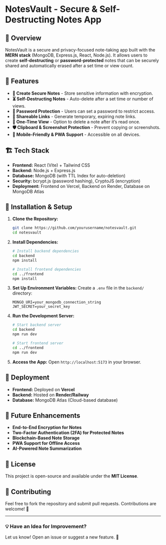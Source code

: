 # NotesVault - Secure & Self-Destructing Notes App

## 🚀 Overview
NotesVault is a secure and privacy-focused note-taking app built with the **MERN stack** (MongoDB, Express.js, React, Node.js). It allows users to create **self-destructing** or **password-protected** notes that can be securely shared and automatically erased after a set time or view count.

## 🔑 Features
- **📝 Create Secure Notes** - Store sensitive information with encryption.
- **⏳ Self-Destructing Notes** - Auto-delete after a set time or number of views.
- **🔐 Password Protection** - Users can set a password to restrict access.
- **🔗 Shareable Links** - Generate temporary, expiring note links.
- **📜 One-Time View** - Option to delete a note after it’s read once.
- **🛡 Clipboard & Screenshot Protection** - Prevent copying or screenshots.
- **📲 Mobile-Friendly & PWA Support** - Accessible on all devices.

## 🏗 Tech Stack
- **Frontend:** React (Vite) + Tailwind CSS
- **Backend:** Node.js + Express.js
- **Database:** MongoDB (with TTL Index for auto-deletion)
- **Security:** bcrypt.js (password hashing), CryptoJS (encryption)
- **Deployment:** Frontend on Vercel, Backend on Render, Database on MongoDB Atlas

## 📌 Installation & Setup
1. **Clone the Repository:**
   ```sh
   git clone https://github.com/yourusername/notesvault.git
   cd notesvault
   ```

2. **Install Dependencies:**
   ```sh
   # Install backend dependencies
   cd backend
   npm install

   # Install frontend dependencies
   cd ../frontend
   npm install
   ```

3. **Set Up Environment Variables:**
   Create a `.env` file in the `backend/` directory:
   ```env
   MONGO_URI=your_mongodb_connection_string
   JWT_SECRET=your_secret_key
   ```

4. **Run the Development Server:**
   ```sh
   # Start backend server
   cd backend
   npm run dev

   # Start frontend server
   cd ../frontend
   npm run dev
   ```

5. **Access the App:**
   Open `http://localhost:5173` in your browser.

## 🚀 Deployment
- **Frontend:** Deployed on **Vercel**
- **Backend:** Hosted on **Render/Railway**
- **Database:** MongoDB Atlas (Cloud-based database)

## 🔮 Future Enhancements
- **End-to-End Encryption for Notes**
- **Two-Factor Authentication (2FA) for Protected Notes**
- **Blockchain-Based Note Storage**
- **PWA Support for Offline Access**
- **AI-Powered Note Summarization**

## 📜 License
This project is open-source and available under the **MIT License**.

## 🤝 Contributing
Feel free to fork the repository and submit pull requests. Contributions are welcome! 🎉

---

### 💡 Have an Idea for Improvement?
Let us know! Open an issue or suggest a new feature. 🚀

